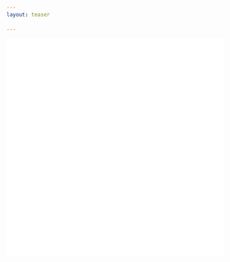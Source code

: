 ```yaml
---
layout: teaser

---
```

<div style="text-align: center;font-size: 4vw;font-family: 'Space Mono';">
    <img src="/img/2023/teaser/750x750_03_date_square.png" style="max-width:100%; width:auto; max-height: 100%;" alt="DojoCon Japan 2023 - Be Cool- at Nara Women's University on Augast 27th 2023.">
</div>